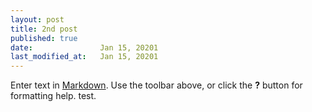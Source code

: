 ```yaml
---
layout: post
title: 2nd post
published: true
date:               Jan 15, 20201
last_modified_at:   Jan 15, 20201
---
```

Enter text in [Markdown](http://daringfireball.net/projects/markdown/). Use the toolbar above, or click the **?** button for formatting help. test.
